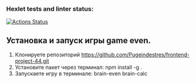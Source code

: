 ### Hexlet tests and linter status:
[![Actions Status](https://github.com/Pugeindestres/frontend-project-44/actions/workflows/hexlet-check.yml/badge.svg)](https://github.com/Pugeindestres/frontend-project-44/actions)

## Установка и запуск игры game even.

1. Клонируете репозиторий https://github.com/Pugeindestres/frontend-project-44.git
2. Установите пакет через терминал:
   npm install -g .
3. Запускаете игру в терминале:
    brain-even
    brain-calc